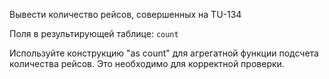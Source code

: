Вывести количество рейсов, совершенных на TU-134

Поля в результирующей таблице:
`count`

Используйте конструкцию "as count" для агрегатной функции подсчета количества рейсов. Это необходимо для корректной проверки.